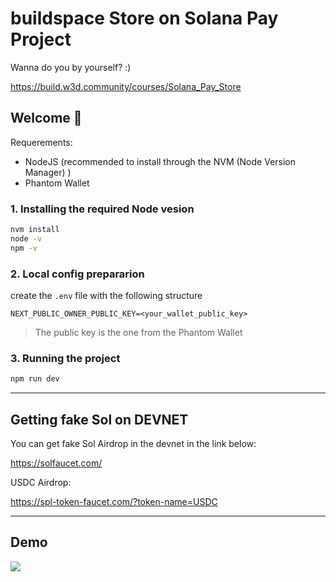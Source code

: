 # buildspace Store on Solana Pay Project

Wanna do you by yourself? :)

<https://build.w3d.community/courses/Solana_Pay_Store>

## **Welcome 👋**

Requerements:

- NodeJS (recommended to install through the NVM (Node Version Manager) )
- Phantom Wallet

### 1. Installing the required Node vesion

```bash
nvm install
node -v
npm -v
```

### 2. Local config prepararion

create the `.env` file with the following structure

```properties
NEXT_PUBLIC_OWNER_PUBLIC_KEY=<your_wallet_public_key>
```

> The public key is the one from the Phantom Wallet

### 3. Running the project

```bash
npm run dev
```

---

## Getting fake Sol on DEVNET

You can get fake Sol Airdrop in the devnet in the link below:

<https://solfaucet.com/>

USDC Airdrop:

<https://spl-token-faucet.com/?token-name=USDC>

---

## Demo

![](https://github.com/juniormichieletto/solana-pay-store-web3-lab/blob/main/docs/demo.gif)
